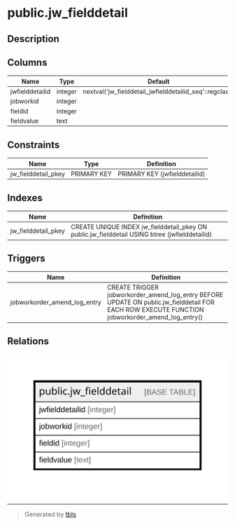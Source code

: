 # public.jw_fielddetail

## Description

## Columns

| Name | Type | Default | Nullable | Children | Parents | Comment |
| ---- | ---- | ------- | -------- | -------- | ------- | ------- |
| jwfielddetailid | integer | nextval('jw_fielddetail_jwfielddetailid_seq'::regclass) | false |  |  |  |
| jobworkid | integer |  | true |  |  |  |
| fieldid | integer |  | true |  |  |  |
| fieldvalue | text |  | true |  |  |  |

## Constraints

| Name | Type | Definition |
| ---- | ---- | ---------- |
| jw_fielddetail_pkey | PRIMARY KEY | PRIMARY KEY (jwfielddetailid) |

## Indexes

| Name | Definition |
| ---- | ---------- |
| jw_fielddetail_pkey | CREATE UNIQUE INDEX jw_fielddetail_pkey ON public.jw_fielddetail USING btree (jwfielddetailid) |

## Triggers

| Name | Definition |
| ---- | ---------- |
| jobworkorder_amend_log_entry | CREATE TRIGGER jobworkorder_amend_log_entry BEFORE UPDATE ON public.jw_fielddetail FOR EACH ROW EXECUTE FUNCTION jobworkorder_amend_log_entry() |

## Relations

![er](public.jw_fielddetail.svg)

---

> Generated by [tbls](https://github.com/k1LoW/tbls)
